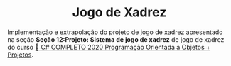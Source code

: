 <h1 align="center">Jogo de Xadrez</h1>
<p align="left">Implementação e extrapolação do projeto de jogo de xadrez apresentado na seção <b>Seção 12:Projeto: Sistema de jogo de xadrez</b> de jogo de xadrez do curso <a href="https://www.udemy.com/course/programacao-orientada-a-objetos-csharp/">🔗 C# COMPLETO 2020 Programação Orientada a Objetos + Projetos</a>.</p>